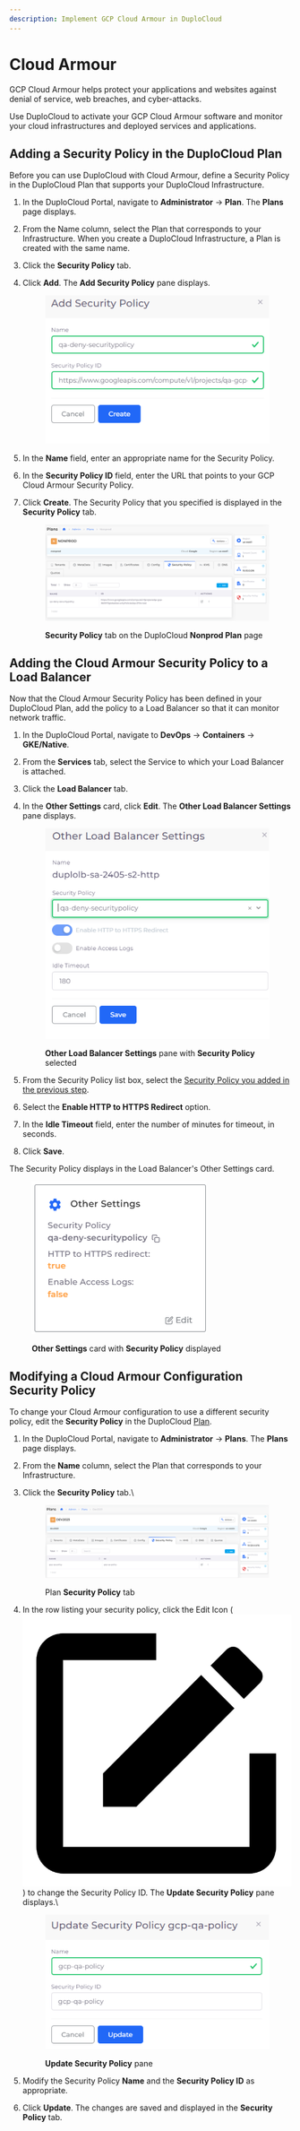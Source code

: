 ```yaml
---
description: Implement GCP Cloud Armour in DuploCloud
---
```


# Cloud Armour

GCP Cloud Armour helps protect your applications and websites against denial of service, web breaches, and cyber-attacks.&#x20;

Use DuploCloud to activate your GCP Cloud Armour software and monitor your cloud infrastructures and deployed services and applications.

## Adding a Security Policy in the DuploCloud Plan

Before you can use DuploCloud with Cloud Armour, define a Security Policy in the DuploCloud Plan that supports your DuploCloud Infrastructure.

1. In the DuploCloud Portal, navigate to **Administrator** -> **Plan**. The **Plans** page displays.
2. From the Name column, select the Plan that corresponds to your Infrastructure. When you create a DuploCloud Infrastructure, a Plan is created with the same name.
3. Click the **Security Policy** tab.
4.  Click **Add**. The **Add Security Policy** pane displays.

    <figure><img src="../../.gitbook/assets/CA1.png" alt=""><figcaption></figcaption></figure>
5. In the **Name** field, enter an appropriate name for the Security Policy.
6. In the **Security Policy ID** field, enter the URL that points to your GCP Cloud Armour Security Policy.&#x20;
7.  Click **Create**. The Security Policy that you specified is displayed in the **Security Policy** tab.

    <figure><img src="../../.gitbook/assets/CA2.png" alt=""><figcaption><p><strong>Security Policy</strong> tab on the DuploCloud <strong>Nonprod Plan</strong> page</p></figcaption></figure>



## Adding the Cloud Armour Security Policy to a Load Balancer

Now that the Cloud Armour Security Policy has been defined in your DuploCloud Plan, add the policy to a Load Balancer so that it can monitor network traffic.

1. In the DuploCloud Portal, navigate to **DevOps** -> **Containers** -> **GKE/Native**.
2. From the **Services** tab, select the Service to which your Load Balancer is attached.
3. Click the **Load Balancer** tab.
4.  In the **Other Settings** card, click **Edit**. The **Other Load Balancer Settings** pane displays.

    <figure><img src="../../.gitbook/assets/CA3.png" alt=""><figcaption><p><strong>Other Load Balancer Settings</strong> pane with <strong>Security Policy</strong> selected</p></figcaption></figure>
5. From the Security Policy list box, select the [Security Policy you added in the previous step](cloud-armour.md#adding-a-security-policy-in-the-duplocloud-plan).
6. Select the **Enable HTTP to HTTPS Redirect** option.
7. In the **Idle Timeout** field, enter the number of minutes for timeout, in seconds.
8. Click **Save**.&#x20;

The Security Policy displays in the Load Balancer's Other Settings card.

<figure><img src="../../.gitbook/assets/CA4.png" alt=""><figcaption><p><strong>Other Settings</strong> card with <strong>Security Policy</strong> displayed</p></figcaption></figure>

## Modifying a Cloud Armour Configuration Security Policy

To change your Cloud Armour configuration to use a different security policy, edit the **Security Policy** in the DuploCloud [Plan](broken-reference).

1. In the DuploCloud Portal, navigate to **Administrator** -> **Plans**. The **Plans** page displays.
2. From the **Name** column, select the Plan that corresponds to your Infrastructure.
3.  Click the **Security Policy** tab.\


    <figure><img src="../../.gitbook/assets/GCPS1.png" alt=""><figcaption><p>Plan <strong>Security Policy</strong> tab</p></figcaption></figure>


4.  In the row listing your security policy, click the Edit Icon ( <img src="../../.gitbook/assets/square_edit_icon (3) (1).png" alt="" data-size="line"> ) to change the Security Policy ID. The **Update Security Policy** pane displays.\


    <figure><img src="../../.gitbook/assets/GCPS2.png" alt=""><figcaption><p><strong>Update Security Policy</strong> pane</p></figcaption></figure>


5. Modify the Security Policy **Name** and the **Security Policy ID** as appropriate.
6. Click **Update**. The changes are saved and displayed in the **Security Policy** tab.

